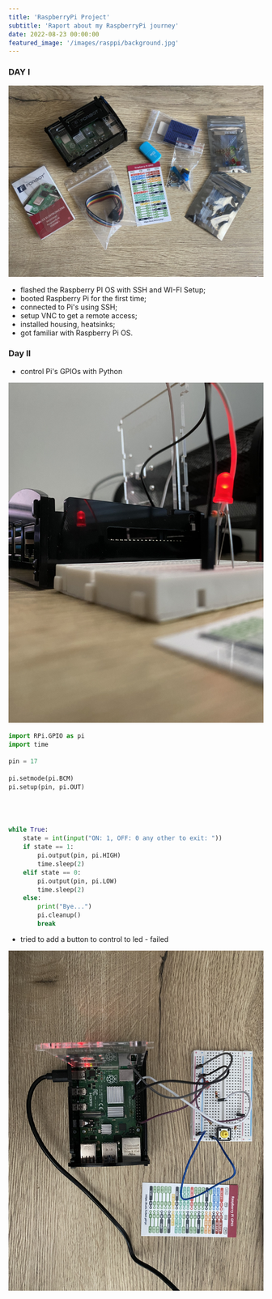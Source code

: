 ```yaml
---
title: 'RaspberryPi Project'
subtitle: 'Raport about my RaspberryPi journey'
date: 2022-08-23 00:00:00
featured_image: '/images/rasppi/background.jpg'
---
```



### DAY I

![](/images/rasppi/day_1.jpeg)

* flashed the Raspberry PI OS with SSH and WI-FI Setup;
* booted Raspberry Pi for the first time;
* connected to Pi's using SSH;
* setup VNC to get a remote access;
* installed housing, heatsinks;
* got familiar with Raspberry Pi OS.

### Day II

* control Pi's GPIOs with Python

![](/images/rasppi/day_2.jpeg)

```python
import RPi.GPIO as pi
import time

pin = 17

pi.setmode(pi.BCM)
pi.setup(pin, pi.OUT)




while True:
    state = int(input("ON: 1, OFF: 0 any other to exit: "))
    if state == 1:
        pi.output(pin, pi.HIGH)
        time.sleep(2)
    elif state == 0:
        pi.output(pin, pi.LOW)
        time.sleep(2)
    else:
        print("Bye...")
        pi.cleanup()
        break
```

* tried to add a button to control to led - failed

![](/images/rasppi/day_3.jpeg)

